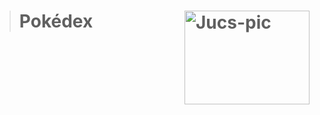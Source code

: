 ># Pokédex   <img align="right" alt="Jucs-pic" height="150" src="https://bestanimations.com/media/dragons/1977101522dragon-animated-gif-73.gif#.YjD_16NF9Q0.link" width="200" height="200">

